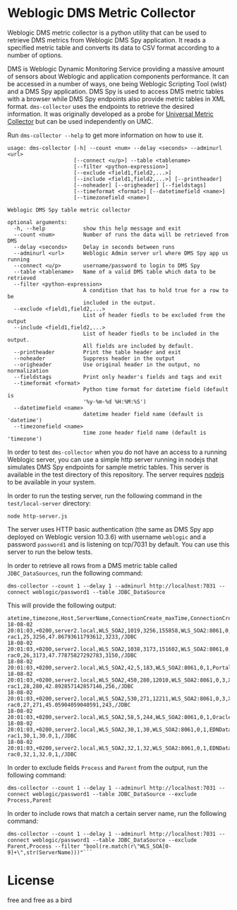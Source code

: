 # Weblogic DMS Metric Collector

Weblogic DMS metric collector is a python utility that can be used to retrieve DMS metrics from Weblogic DMS Spy application. 
It reads a specified metric table and converts its data to CSV format according to a number of options. 

DMS is Weblogic Dynamic Monitoring Service providing a massive amount of sensors about Weblogic and application components performance.
It can be accessed in a number of ways, one being Weblogic Scripting Tool (wlst) and a DMS Spy application. DMS Spy is used to access DMS metric tables with a browser while DMS Spy endpoints also provide metric tables in XML format. ```dms-collector``` uses 
the endpoints to retrieve the desired information. It was originally developed as a probe for [Universal Metric Collector](https://github.com/rstyczynski/umc) but can be used independently on UMC.

Run ```dms-collector --help``` to get more information on how to use it. 

```
usage: dms-collector [-h] --count <num> --delay <seconds> --adminurl <url>
                     [--connect <u/p>] --table <tablename>
                     [--filter <python-expression>]
                     [--exclude <field1,field2,...>]
                     [--include <field1,field2,...>] [--printheader]
                     [--noheader] [--origheader] [--fieldstags]
                     [--timeformat <format>] [--datetimefield <name>]
                     [--timezonefield <name>]

Weblogic DMS Spy table metric collector

optional arguments:
  -h, --help            show this help message and exit
  --count <num>         Number of runs the data will be retrieved from DMS
  --delay <seconds>     Delay in seconds between runs
  --adminurl <url>      Weblogic Admin server url where DMS Spy app us running
  --connect <u/p>       username/password to login to DMS Spy
  --table <tablename>   Name of a valid DMS table which data to be retrieved
  --filter <python-expression>
                        A condition that has to hold true for a row to be
                        included in the output.
  --exclude <field1,field2,...>
                        List of header fiedls to be excluded from the output
  --include <field1,field2,...>
                        List of header fiedls to be included in the output.
                        All fields are included by default.
  --printheader         Print the table header and exit
  --noheader            Suppress header in the output
  --origheader          Use original header in the output, no normalization
  --fieldstags          Print only header's fields and tags and exit
  --timeformat <format>
                        Python time format for datetime field (default is
                        '%y-%m-%d %H:%M:%S')
  --datetimefield <name>
                        datetime header field name (default is 'datetime')
  --timezonefield <name>
                        time zone header field name (default is 'timezone')
```

In order to test ```dms-collector``` when you do not have an access to a running Weblogic server, you can use
a simple http server running in nodejs that simulates DMS Spy endpoints for sample metric tables. 
This server is available in the test directory of this repository. The server requires [nodejs](https://nodejs.org/en/) to be available in your system. 

In order to run the testing server, run the following command in the ```test/local-server``` directory:

```
node http-server.js 
```

The server uses HTTP basic authentication (the same as DMS Spy app deployed on Weblogic version 10.3.6) with username ```weblogic``` and a password ```password1``` and is listening on tcp/7031 by default. You can use this server to run the below tests.

In order to retrieve all rows from a DMS metric table called ```JDBC_DataSources```, run the following command:

```
dms-collector --count 1 --delay 1 --adminurl http://localhost:7031 --connect weblogic/password1 --table JDBC_DataSource
```
This will provide the following output:

```
atetime,timezone,Host,ServerName,ConnectionCreate_maxTime,ConnectionCreate_completed,ConnectionCreate_time,Process,ConnectionCreate_active,ConnectionCreate_maxActive,Name,ConnectionCreate_minTime,ConnectionOpenCount_count,ConnectionCreate_avg,ConnectionCloseCount_count,Parent
18-08-02 20:01:03,+0200,server2.local,WLS_SOA2,1019,3256,155858,WLS_SOA2:8061,0,4,SOADataSource-rac1,25,3256,47.86793611793612,3233,/JDBC
18-08-02 20:01:03,+0200,server2.local,WLS_SOA2,1038,3173,151602,WLS_SOA2:8061,0,5,SOADataSource-rac0,26,3173,47.77875827292783,3150,/JDBC
18-08-02 20:01:03,+0200,server2.local,WLS_SOA2,42,5,183,WLS_SOA2:8061,0,1,PortalEventSyncAQ1DS,33,5,36.6,0,/JDBC
18-08-02 20:01:03,+0200,server2.local,WLS_SOA2,450,280,12010,WLS_SOA2:8061,0,3,XrefDataSource-rac1,28,280,42.892857142857146,256,/JDBC
18-08-02 20:01:03,+0200,server2.local,WLS_SOA2,530,271,12211,WLS_SOA2:8061,0,3,XrefDataSource-rac0,27,271,45.05904059040591,243,/JDBC
18-08-02 20:01:03,+0200,server2.local,WLS_SOA2,58,5,244,WLS_SOA2:8061,0,1,OraclePIMDataSourceDS,40,5,48.8,0,/JDBC
18-08-02 20:01:03,+0200,server2.local,WLS_SOA2,30,1,30,WLS_SOA2:8061,0,1,EDNDataSource-rac1,30,1,30.0,1,/JDBC
18-08-02 20:01:03,+0200,server2.local,WLS_SOA2,32,1,32,WLS_SOA2:8061,0,1,EDNDataSource-rac0,32,1,32.0,1,/JDBC
```
 
In order to exclude fields ```Process``` and ```Parent``` from the output, run the following command:

```
dms-collector --count 1 --delay 1 --adminurl http://localhost:7031 --connect weblogic/password1 --table JDBC_DataSource --exclude Process,Parent
```

In order to include rows that match a certain server name, run the following command:

```
dms-collector --count 1 --delay 1 --adminurl http://localhost:7031 --connect weblogic/password1 --table JDBC_DataSource --exclude Parent,Process --filter "bool(re.match(r\"WLS_SOA[0-9]+\",str(ServerName)))"```
```

# License

free and free as a bird